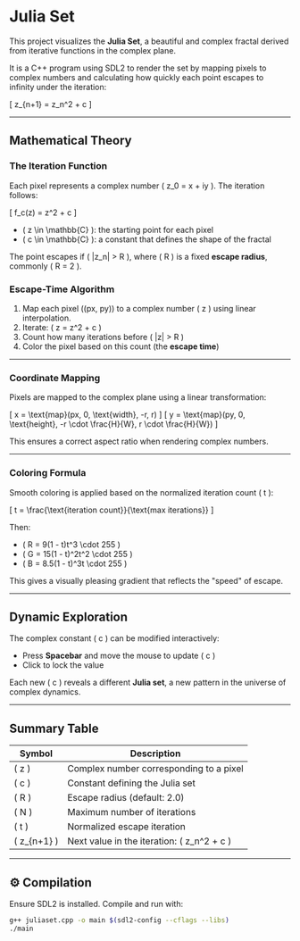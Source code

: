 # Julia Set 

This project visualizes the **Julia Set**, a beautiful and complex fractal derived from iterative functions in the complex plane.

It is a C++ program using SDL2 to render the set by mapping pixels to complex numbers and calculating how quickly each point escapes to infinity under the iteration:

\[
z_{n+1} = z_n^2 + c
\]

---

##  Mathematical Theory

### The Iteration Function

Each pixel represents a complex number \( z_0 = x + iy \). The iteration follows:

\[
f_c(z) = z^2 + c
\]

- \( z \in \mathbb{C} \): the starting point for each pixel
- \( c \in \mathbb{C} \): a constant that defines the shape of the fractal

The point escapes if \( |z_n| > R \), where \( R \) is a fixed **escape radius**, commonly \( R = 2 \).

### Escape-Time Algorithm

1. Map each pixel \((px, py)\) to a complex number \( z \) using linear interpolation.
2. Iterate: \( z = z^2 + c \)
3. Count how many iterations before \( |z| > R \)
4. Color the pixel based on this count (the **escape time**)

---

### Coordinate Mapping

Pixels are mapped to the complex plane using a linear transformation:

\[
x = \text{map}(px, 0, \text{width}, -r, r)
\]
\[
y = \text{map}(py, 0, \text{height}, -r \cdot \frac{H}{W}, r \cdot \frac{H}{W})
\]

This ensures a correct aspect ratio when rendering complex numbers.

---

### Coloring Formula

Smooth coloring is applied based on the normalized iteration count \( t \):

\[
t = \frac{\text{iteration count}}{\text{max iterations}}
\]

Then:

- \( R = 9(1 - t)t^3 \cdot 255 \)
- \( G = 15(1 - t)^2t^2 \cdot 255 \)
- \( B = 8.5(1 - t)^3t \cdot 255 \)

This gives a visually pleasing gradient that reflects the "speed" of escape.

---

##  Dynamic Exploration

The complex constant \( c \) can be modified interactively:

- Press **Spacebar** and move the mouse to update \( c \)
- Click to lock the value

Each new \( c \) reveals a different **Julia set**, a new pattern in the universe of complex dynamics.

---

##  Summary Table

| Symbol | Description |
|--------|-------------|
| \( z \) | Complex number corresponding to a pixel |
| \( c \) | Constant defining the Julia set |
| \( R \) | Escape radius (default: 2.0) |
| \( N \) | Maximum number of iterations |
| \( t \) | Normalized escape iteration |
| \( z_{n+1} \) | Next value in the iteration: \( z_n^2 + c \) |

---

## ⚙️ Compilation

Ensure SDL2 is installed. Compile and run with:

```bash
g++ juliaset.cpp -o main $(sdl2-config --cflags --libs)
./main
